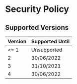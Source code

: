 # Security Policy

## Supported Versions

| Version | Supported Until |
| ------- | --------------- |
| <= 1    | Unsupported     |
| 2       | 30/06/2022      |
| 3       | 31/10/2021      |
| 4       | 30/06/2022      |
